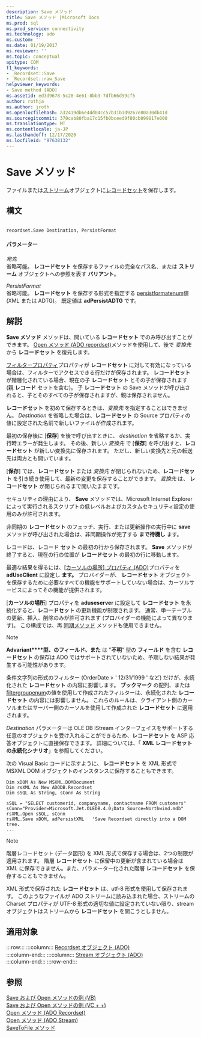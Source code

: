 ```yaml
---
description: Save メソッド
title: Save メソッド |Microsoft Docs
ms.prod: sql
ms.prod_service: connectivity
ms.technology: ado
ms.custom: ''
ms.date: 01/19/2017
ms.reviewer: ''
ms.topic: conceptual
apitype: COM
f1_keywords:
- _Recordset::Save
- _Recordset::raw_Save
helpviewer_keywords:
- Save method [ADO]
ms.assetid: ed3d9678-5c28-4e61-8bb3-7dfb66d99cf5
author: rothja
ms.author: jroth
ms.openlocfilehash: a32419db6e4dd04cc57b31b1d9267e80a30db41d
ms.sourcegitcommit: 370cab80fba17c15fb0bceed9f80cb099017e000
ms.translationtype: MT
ms.contentlocale: ja-JP
ms.lasthandoff: 12/17/2020
ms.locfileid: "97638132"
---
```

# <a name="save-method"></a>Save メソッド
ファイルまたは[ストリーム](./stream-object-ado.md)オブジェクトに[レコードセット](./recordset-object-ado.md)を保存します。  
  
## <a name="syntax"></a>構文  
  
```  
  
recordset.Save Destination, PersistFormat  
```  
  
#### <a name="parameters"></a>パラメーター  
 *宛先*  
 省略可能。 **レコードセット** を保存するファイルの完全なパス名、または **ストリーム** オブジェクトへの参照を表す **バリアント**。  
  
 *PersistFormat*  
 省略可能。 **レコードセット** を保存する形式を指定する [persistformatenum](./persistformatenum.md)値 (XML または ADTG)。 既定値は **adPersistADTG** です。  
  
## <a name="remarks"></a>解説  
 **Save メソッド** メソッドは、開いている **レコードセット** でのみ呼び出すことができます。 [Open メソッド (ADO recordset)](./open-method-ado-recordset.md)メソッドを使用して、後で *変換先* から **レコードセット** を復元します。  
  
 [フィルタープロパティ](./filter-property.md)プロパティが **レコードセット** に対して有効になっている場合は、フィルターでアクセスできる行だけが保存されます。 **レコードセット** が階層化されている場合、現在の子 **レコードセット** とその子が保存されます (親 **レコード** セットを含む)。 子 **レコードセット** の Save メソッドが呼び出されると、子とそのすべての子が保存されますが、親は保存されません。  
  
 **レコードセット** を初めて保存するときは、*変換先* を指定することはできません。 *Destination* を省略した場合は、**レコードセット** の Source プロパティの値に設定された名前で新しいファイルが作成されます。  
  
 最初の保存後に [**保存**] を後で呼び出すときに、 *destination* を省略するか、実行時エラーが発生します。 その後、新しい *変換先* で [**保存**] を呼び出すと、**レコードセット** が新しい変換先に保存されます。 ただし、新しい変換先と元の転送先は両方とも開いています。  
  
 [**保存**] では、**レコードセット** または *変換先* が閉じられないため、**レコードセット** を引き続き使用して、最新の変更を保存することができます。 *変換先* は、 **レコードセット** が閉じられるまで開いたままです。  
  
 セキュリティの理由により、 **Save** メソッドでは、Microsoft Internet Explorer によって実行されるスクリプトの低レベルおよびカスタムセキュリティ設定の使用のみが許可されます。  
  
 非同期の **レコードセット** のフェッチ、実行、または更新操作の実行中に **save** メソッドが呼び出された場合は、非同期操作が完了する **まで待機し** ます。  
  
 レコードは、レコード **セット** の最初の行から保存されます。 **Save** メソッドが終了すると、現在の行の位置が **レコードセット** の最初の行に移動します。  
  
 最適な結果を得るには、[[カーソルの場所] プロパティ (ADO)](./cursorlocation-property-ado.md)プロパティを **adUseClient** に設定し **ます。** プロバイダーが、 **レコードセット** オブジェクトを保存するために必要なすべての機能をサポートしていない場合は、カーソルサービスによってその機能が提供されます。  
  
 [**カーソルの場所**] プロパティを **aduseserver** に設定して **レコードセット** を永続化すると、**レコードセット** の更新機能が制限されます。 通常、単一テーブルの更新、挿入、削除のみが許可されます (プロバイダーの機能によって異なります)。 この構成では、再 [同期メソッド](./resync-method.md) メソッドも使用できません。  
  
> [!NOTE]
>  **Advariant****型、のフィールド、また** は "**不明**" 型の **フィールド** を含む **レコードセット** の保存は ADO ではサポートされていないため、予期しない結果が発生する可能性があります。  
  
 条件文字列の形式のフィルター (OrderDate > ' 12/31/1999 ' など) だけが、永続化された **レコードセット** の内容に影響します。 **ブックマーク** の配列、または [filtergroupenum](./filtergroupenum.md)の値を使用して作成されたフィルターは、永続化された **レコードセット** の内容には影響しません。 これらのルールは、クライアント側のカーソルまたはサーバー側のカーソルを使用して作成された **レコードセット** に適用されます。  
  
 *Destination* パラメーターは OLE DB IStream インターフェイスをサポートする任意のオブジェクトを受け入れることができるため、**レコードセット** を ASP 応答オブジェクトに直接保存できます。 詳細については、「 **XML レコードセットの永続化シナリオ**」を参照してください。  
  
 次の Visual Basic コードに示すように、 **レコードセット** を XML 形式で MSXML DOM オブジェクトのインスタンスに保存することもできます。  
  
```  
Dim xDOM As New MSXML.DOMDocument  
Dim rsXML As New ADODB.Recordset  
Dim sSQL As String, sConn As String  
  
sSQL = "SELECT customerid, companyname, contactname FROM customers"  
sConn="Provider=Microsoft.Jet.OLEDB.4.0;Data Source=Northwind.mdb"  
rsXML.Open sSQL, sConn  
rsXML.Save xDOM, adPersistXML   'Save Recordset directly into a DOM tree.  
...  
```  
  
> [!NOTE]
>  階層レコードセット (データ図形) を XML 形式で保存する場合は、2つの制限が適用されます。 階層 **レコードセット** に保留中の更新が含まれている場合は XML に保存できません。また、パラメーター化された階層 **レコードセット** を保存することもできません。  
  
 XML 形式で保存された **レコードセット** は、utf-8 形式を使用して保存されます。 このようなファイルが ADO ストリームに読み込まれた場合、ストリームの Charset プロパティが UTF-8 形式の適切な値に設定されていない限り、stream オブジェクトはストリームから **レコードセット** を開こうとしません。  
  
## <a name="applies-to"></a>適用対象  

:::row:::
    :::column:::
        [Recordset オブジェクト (ADO)](./recordset-object-ado.md)  
    :::column-end:::
    :::column:::
        [Stream オブジェクト (ADO)](./stream-object-ado.md)  
    :::column-end:::
:::row-end:::

## <a name="see-also"></a>参照  
 [Save および Open メソッドの例 (VB)](./save-and-open-methods-example-vb.md)   
 [Save および Open メソッドの例 (VC + +)](./save-and-open-methods-example-vc.md)   
 [Open メソッド (ADO Recordset)](./open-method-ado-recordset.md)   
 [Open メソッド (ADO Stream)](./open-method-ado-stream.md)   
 [SaveToFile メソッド](./savetofile-method.md)